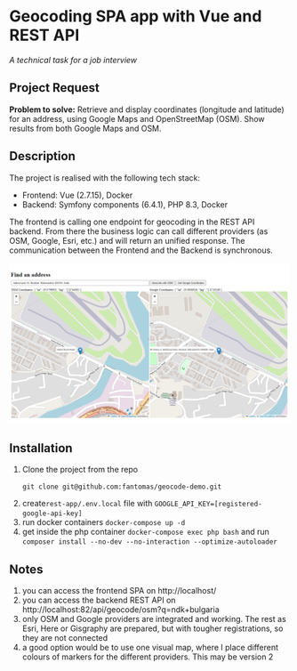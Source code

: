 # Geocoding SPA app with Vue and REST API
_A technical task for a job interview_

## Project Request
**Problem to solve:** Retrieve and display coordinates (longitude and latitude) for an address, using Google Maps and OpenStreetMap (OSM). Show results from both Google Maps and OSM.


## Description
The project is realised with the following tech stack:
 - Frontend: Vue (2.7.15), Docker
 - Backend: Symfony components (6.4.1), PHP 8.3, Docker 

The frontend is calling one endpoint for geocoding in the REST API backend. From there the business logic can call different providers (as OSM, Google, Esri, etc.) and will return an unified response. The communication between the Frontend and the Backend is synchronous.

![UI](project_image.png?raw=true "UI")


## Installation
1. Clone the project from the repo
    ```
    git clone git@github.com:fantomas/geocode-demo.git
    ```
2. create`rest-app/.env.local` file with `GOOGLE_API_KEY=[registered-google-api-key]`
3. run docker containers `docker-compose up -d`
4. get inside the php container `docker-compose exec php bash` and run `composer install --no-dev --no-interaction --optimize-autoloader`

## Notes
1. you can access the frontend SPA on http://localhost/
2. you can access the backend REST API on http://localhost:82/api/geocode/osm?q=ndk+bulgaria
3. only OSM and Google providers are integrated and working. The rest as Esri, Here or Gisgraphy are prepared, but with tougher registrations, so they are not connected
4. a good option would be to use one visual map, where I place different colours of markers for the different providers. This may be version 2